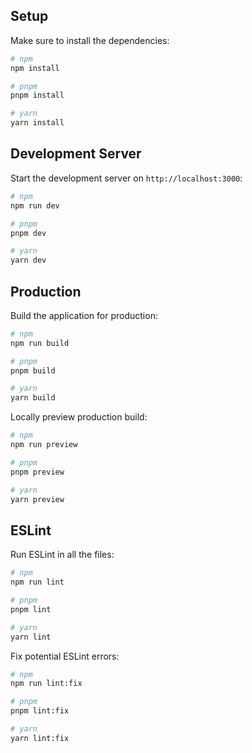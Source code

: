 ## Setup

Make sure to install the dependencies:

```bash
# npm
npm install

# pnpm
pnpm install

# yarn
yarn install
```

## Development Server

Start the development server on `http://localhost:3000`:

```bash
# npm
npm run dev

# pnpm
pnpm dev

# yarn
yarn dev
```

## Production

Build the application for production:

```bash
# npm
npm run build

# pnpm
pnpm build

# yarn
yarn build
```

Locally preview production build:

```bash
# npm
npm run preview

# pnpm
pnpm preview

# yarn
yarn preview
```

## ESLint

Run ESLint in all the files:

```bash
# npm
npm run lint

# pnpm
pnpm lint

# yarn
yarn lint
```

Fix potential ESLint errors:

```bash
# npm
npm run lint:fix

# pnpm
pnpm lint:fix

# yarn
yarn lint:fix
```
